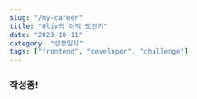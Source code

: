 ```yaml
---
slug: "/my-career"
title: "Oliv의 이직 도전기"
date: "2023-10-11"
category: "성장일지"
tags: ["frontend", "developer", "challenge"]
---
```


### 작성중!

